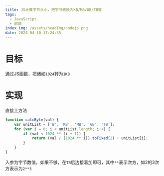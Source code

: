 ```yaml
---
title: JS计算字节大小，把字节转换为KB/MB/GB/TB等
tags:
  - JavaScript
  - 前端
index_img: /assets/headImg/nodejs.png
date: 2024-04-10 17:24:35
---
```


# 目标

通过JS函数，把诸如`1024`转为`1KB`

<!--more-->

# 实现

直接上方法

```js
function calcByte(val) {
    var unitList = ['B', 'KB', 'MB', 'GB', 'TB'];
    for (var i = 0; i < unitList.length; i++) {
        if (val < 1024 ** (i + 1)) {
            return (val / (1024 ** i)).toFixed(2) + unitList[i];
        }
    }
}
```

入参为字节数值，如果不够，在`TB`后边接着加即可，其中`**`表示次方，如2的3次方表示为`2**3`